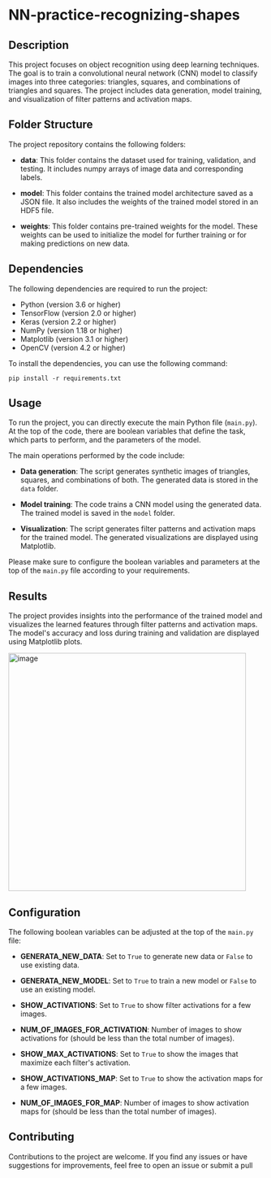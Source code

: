 # NN-practice-recognizing-shapes

## Description

This project focuses on object recognition using deep learning techniques. The goal is to train a convolutional neural network (CNN) model to classify images into three categories: triangles, squares, and combinations of triangles and squares. The project includes data generation, model training, and visualization of filter patterns and activation maps.

## Folder Structure

The project repository contains the following folders:

- **data**: This folder contains the dataset used for training, validation, and testing. It includes numpy arrays of image data and corresponding labels.

- **model**: This folder contains the trained model architecture saved as a JSON file. It also includes the weights of the trained model stored in an HDF5 file.

- **weights**: This folder contains pre-trained weights for the model. These weights can be used to initialize the model for further training or for making predictions on new data.

## Dependencies

The following dependencies are required to run the project:

- Python (version 3.6 or higher)
- TensorFlow (version 2.0 or higher)
- Keras (version 2.2 or higher)
- NumPy (version 1.18 or higher)
- Matplotlib (version 3.1 or higher)
- OpenCV (version 4.2 or higher)

To install the dependencies, you can use the following command:

```
pip install -r requirements.txt
```

## Usage

To run the project, you can directly execute the main Python file (`main.py`). At the top of the code, there are boolean variables that define the task, which parts to perform, and the parameters of the model.

The main operations performed by the code include:

- **Data generation**: The script generates synthetic images of triangles, squares, and combinations of both. The generated data is stored in the `data` folder.

- **Model training**: The code trains a CNN model using the generated data. The trained model is saved in the `model` folder.

- **Visualization**: The script generates filter patterns and activation maps for the trained model. The generated visualizations are displayed using Matplotlib.

Please make sure to configure the boolean variables and parameters at the top of the `main.py` file according to your requirements.

## Results

The project provides insights into the performance of the trained model and visualizes the learned features through filter patterns and activation maps. The model's accuracy and loss during training and validation are displayed using Matplotlib plots.

<img width="468" alt="image" src="https://github.com/lironfarzam/NN-practice-recognizing-shapes/assets/87701576/f4f9edfc-efbd-4157-a214-5f2cbbc79994">


## Configuration

The following boolean variables can be adjusted at the top of the `main.py` file:

- **GENERATA_NEW_DATA**: Set to `True` to generate new data or `False` to use existing data.

- **GENERATA_NEW_MODEL**: Set to `True` to train a new model or `False` to use an existing model.

- **SHOW_ACTIVATIONS**: Set to `True` to show filter activations for a few images.

- **NUM_OF_IMAGES_FOR_ACTIVATION**: Number of images to show activations for (should be less than the total number of images).

- **SHOW_MAX_ACTIVATIONS**: Set to `True` to show the images that maximize each filter's activation.

- **SHOW_ACTIVATIONS_MAP**: Set to `True` to show the activation maps for a few images.

- **NUM_OF_IMAGES_FOR_MAP**: Number of images to show activation maps for (should be less than the total number of images).
  

## Contributing

Contributions to the project are welcome. If you find any issues or have suggestions for improvements, feel free to open an issue or submit a pull
